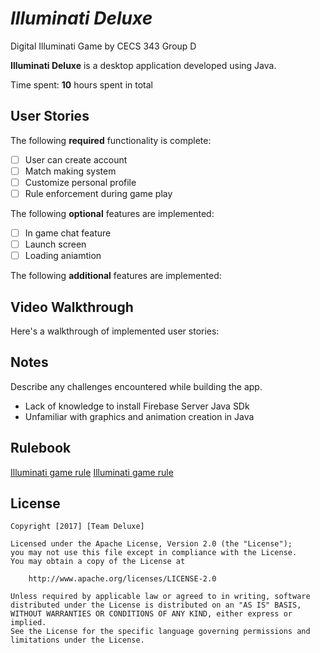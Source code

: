 # *Illuminati Deluxe*
Digital Illuminati Game by CECS 343 Group D

**Illuminati Deluxe** is a desktop application developed using Java.

Time spent: **10** hours spent in total

## User Stories

The following **required** functionality is complete:

- [ ] User can create account
- [ ] Match making system
- [ ] Customize personal profile
- [ ] Rule enforcement during game play

The following **optional** features are implemented:

- [ ] In game chat feature
- [ ] Launch screen
- [ ] Loading aniamtion

The following **additional** features are implemented:


## Video Walkthrough 

Here's a walkthrough of implemented user stories:

<!-- <img src='http://i.imgur.com/28m2wgg.gif' title='Video Walkthrough' width='' alt='Video Walkthrough' />

GIF created with [LiceCap](http://www.cockos.com/licecap/). -->

## Notes

Describe any challenges encountered while building the app.
- Lack of knowledge to install Firebase Server Java SDk
- Unfamiliar with graphics and animation creation in Java

## Rulebook
[Illuminati game rule](http://www.sjgames.com/illuminati/img/illuminati_rules.pdf)
<a href="http://www.sjgames.com/illuminati/img/illuminati_rules.pdf" target="_blank">Illuminati game rule</a>


## License

    Copyright [2017] [Team Deluxe]

    Licensed under the Apache License, Version 2.0 (the "License");
    you may not use this file except in compliance with the License.
    You may obtain a copy of the License at

        http://www.apache.org/licenses/LICENSE-2.0

    Unless required by applicable law or agreed to in writing, software
    distributed under the License is distributed on an "AS IS" BASIS,
    WITHOUT WARRANTIES OR CONDITIONS OF ANY KIND, either express or implied.
    See the License for the specific language governing permissions and
    limitations under the License.
